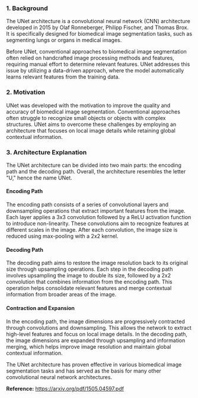 ### 1. Background
The UNet architecture is a convolutional neural network (CNN) architecture developed in 2015 by Olaf Ronneberger, Philipp Fischer, and Thomas Brox. It is specifically designed for biomedical image segmentation tasks, such as segmenting lungs or organs in medical images.

Before UNet, conventional approaches to biomedical image segmentation often relied on handcrafted image processing methods and features, requiring manual effort to determine relevant features. UNet addresses this issue by utilizing a data-driven approach, where the model automatically learns relevant features from the training data.

### 2. Motivation
UNet was developed with the motivation to improve the quality and accuracy of biomedical image segmentation. Conventional approaches often struggle to recognize small objects or objects with complex structures. UNet aims to overcome these challenges by employing an architecture that focuses on local image details while retaining global contextual information.

### 3. Architecture Explanation
The UNet architecture can be divided into two main parts: the encoding path and the decoding path. Overall, the architecture resembles the letter "U," hence the name UNet.

#### Encoding Path
The encoding path consists of a series of convolutional layers and downsampling operations that extract important features from the image. Each layer applies a 3x3 convolution followed by a ReLU activation function to introduce non-linearity. These convolutions aim to recognize features at different scales in the image. After each convolution, the image size is reduced using max-pooling with a 2x2 kernel.

#### Decoding Path
The decoding path aims to restore the image resolution back to its original size through upsampling operations. Each step in the decoding path involves upsampling the image to double its size, followed by a 2x2 convolution that combines information from the encoding path. This operation helps consolidate relevant features and merge contextual information from broader areas of the image.

#### Contraction and Expansion
In the encoding path, the image dimensions are progressively contracted through convolutions and downsampling. This allows the network to extract high-level features and focus on local image details. In the decoding path, the image dimensions are expanded through upsampling and information merging, which helps improve image resolution and maintain global contextual information.

The UNet architecture has proven effective in various biomedical image segmentation tasks and has served as the basis for many other convolutional neural network architectures.

**Reference:** https://arxiv.org/pdf/1505.04597.pdf